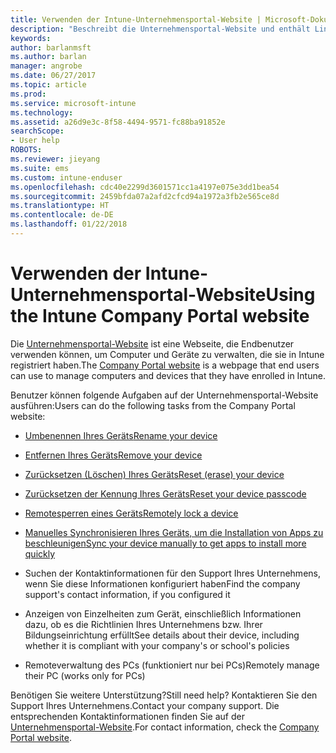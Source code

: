 ```yaml
---
title: Verwenden der Intune-Unternehmensportal-Website | Microsoft-Dokumentation
description: "Beschreibt die Unternehmensportal-Website und enthält Links zu Schritten für Aufgaben, die Endbenutzer auf der Website ausführen können."
keywords: 
author: barlanmsft
ms.author: barlan
manager: angrobe
ms.date: 06/27/2017
ms.topic: article
ms.prod: 
ms.service: microsoft-intune
ms.technology: 
ms.assetid: a26d9e3c-8f58-4494-9571-fc88ba91852e
searchScope:
- User help
ROBOTS: 
ms.reviewer: jieyang
ms.suite: ems
ms.custom: intune-enduser
ms.openlocfilehash: cdc40e2299d3601571cc1a4197e075e3dd1bea54
ms.sourcegitcommit: 2459bfda07a2afd2cfcd94a1972a3fb2e565ce8d
ms.translationtype: HT
ms.contentlocale: de-DE
ms.lasthandoff: 01/22/2018
---
```

# <a name="using-the-intune-company-portal-website"></a><span data-ttu-id="bc470-103">Verwenden der Intune-Unternehmensportal-Website</span><span class="sxs-lookup"><span data-stu-id="bc470-103">Using the Intune Company Portal website</span></span>
<span data-ttu-id="bc470-104">Die [Unternehmensportal-Website](https://portal.manage.microsoft.com#HelpDeskDialog) ist eine Webseite, die Endbenutzer verwenden können, um Computer und Geräte zu verwalten, die sie in Intune registriert haben.</span><span class="sxs-lookup"><span data-stu-id="bc470-104">The [Company Portal website](https://portal.manage.microsoft.com#HelpDeskDialog) is a webpage that end users can use to manage computers and devices that they have enrolled in Intune.</span></span>

<span data-ttu-id="bc470-105">Benutzer können folgende Aufgaben auf der Unternehmensportal-Website ausführen:</span><span class="sxs-lookup"><span data-stu-id="bc470-105">Users can do the following tasks from the Company Portal website:</span></span>

-   [<span data-ttu-id="bc470-106">Umbenennen Ihres Geräts</span><span class="sxs-lookup"><span data-stu-id="bc470-106">Rename your device</span></span>](rename-your-device-cpwebsite.md)

-   [<span data-ttu-id="bc470-107">Entfernen Ihres Geräts</span><span class="sxs-lookup"><span data-stu-id="bc470-107">Remove your device</span></span>](remove-your-device-cpwebsite.md)

-   [<span data-ttu-id="bc470-108">Zurücksetzen (Löschen) Ihres Geräts</span><span class="sxs-lookup"><span data-stu-id="bc470-108">Reset (erase) your device</span></span>](reset-erase-your-device-cpwebsite.md)

-   [<span data-ttu-id="bc470-109">Zurücksetzen der Kennung Ihres Geräts</span><span class="sxs-lookup"><span data-stu-id="bc470-109">Reset your device passcode</span></span>](reset-your-passcode-cpwebsite.md)

-   [<span data-ttu-id="bc470-110">Remotesperren eines Geräts</span><span class="sxs-lookup"><span data-stu-id="bc470-110">Remotely lock a device</span></span>](remote-lock-your-device-cpwebsite.md)

-   [<span data-ttu-id="bc470-111">Manuelles Synchronisieren Ihres Geräts, um die Installation von Apps zu beschleunigen</span><span class="sxs-lookup"><span data-stu-id="bc470-111">Sync your device manually to get apps to install more quickly</span></span>](sync-your-device-manually-cpwebsite.md)

-   <span data-ttu-id="bc470-112">Suchen der Kontaktinformationen für den Support Ihres Unternehmens, wenn Sie diese Informationen konfiguriert haben</span><span class="sxs-lookup"><span data-stu-id="bc470-112">Find the company support's contact information, if you configured it</span></span>

-   <span data-ttu-id="bc470-113">Anzeigen von Einzelheiten zum Gerät, einschließlich Informationen dazu, ob es die Richtlinien Ihres Unternehmens bzw. Ihrer Bildungseinrichtung erfüllt</span><span class="sxs-lookup"><span data-stu-id="bc470-113">See details about their device, including whether it is compliant with your company's or school's policies</span></span>

-   <span data-ttu-id="bc470-114">Remoteverwaltung des PCs (funktioniert nur bei PCs)</span><span class="sxs-lookup"><span data-stu-id="bc470-114">Remotely manage their PC (works only for PCs)</span></span>

<span data-ttu-id="bc470-115">Benötigen Sie weitere Unterstützung?</span><span class="sxs-lookup"><span data-stu-id="bc470-115">Still need help?</span></span> <span data-ttu-id="bc470-116">Kontaktieren Sie den Support Ihres Unternehmens.</span><span class="sxs-lookup"><span data-stu-id="bc470-116">Contact your company support.</span></span> <span data-ttu-id="bc470-117">Die entsprechenden Kontaktinformationen finden Sie auf der [Unternehmensportal-Website](https://portal.manage.microsoft.com#HelpDeskDialog).</span><span class="sxs-lookup"><span data-stu-id="bc470-117">For contact information, check the [Company Portal website](https://portal.manage.microsoft.com#HelpDeskDialog).</span></span>
